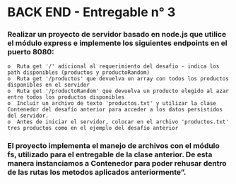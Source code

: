 # BACK END - Entregable n° 3

###  Realizar un proyecto de servidor basado en node.js que utilice el módulo express e implemente los siguientes endpoints en el puerto 8080:

    o  Ruta get '/' adicional al requerimiento del desafio - indica los path disponibles (productos y productoRandom)
    o  Ruta get '/productos' que devuelva un array con todos los productos disponibles en el servidor
    o  Ruta get '/productoRandom' que devuelva un producto elegido al azar entre todos los productos disponibles
    o  Incluir un archivo de texto 'productos.txt' y utilizar la clase Contenedor del desafío anterior para acceder a los datos persistidos del servidor.
    o  Antes de iniciar el servidor, colocar en el archivo 'productos.txt' tres productos como en el ejemplo del desafío anterior

### El proyecto implementa el manejo de archivos con el módulo fs, utilizado para el entregable de la clase anterior. De esta manera instanciamos a Contenedor para poder rehusar dentro de las rutas los metodos aplicados anteriormente”. 


